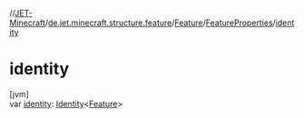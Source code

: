 //[JET-Minecraft](../../../../index.md)/[de.jet.minecraft.structure.feature](../../index.md)/[Feature](../index.md)/[FeatureProperties](index.md)/[identity](identity.md)

# identity

[jvm]\
var [identity](identity.md): [Identity](../../../../../JET-Native/-j-e-t--native/de.jet.library.tool.smart.identification/-identity/index.md)&lt;[Feature](../index.md)&gt;
